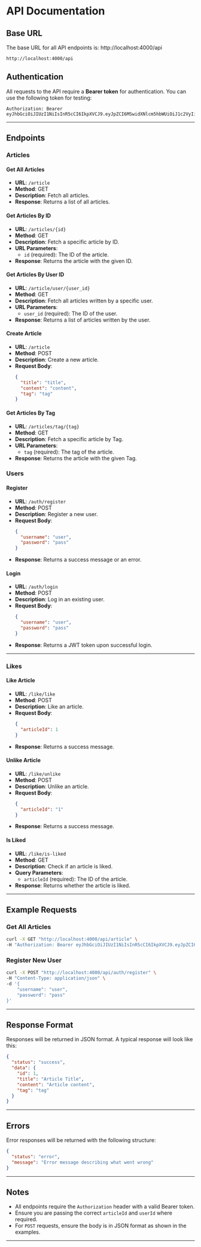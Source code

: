 # API Documentation

## Base URL
The base URL for all API endpoints is: http://localhost:4000/api

```
http://localhost:4000/api
```

## Authentication
All requests to the API require a **Bearer token** for authentication. You can use the following token for testing:

```
Authorization: Bearer eyJhbGciOiJIUzI1NiIsInR5cCI6IkpXVCJ9.eyJpZCI6MSwidXNlcm5hbWUiOiJ1c2VyIiwiaWF0IjoxNzQ2MTE3NDQ3LCJleHAiOjE3NDY3MjIyNDd9.4gPQGeNRSiyZzUAILnpJoLds896vGVpvm6cOgDzAUko
```


---

## Endpoints

### Articles

#### Get All Articles
- **URL**: `/article`
- **Method**: GET
- **Description**: Fetch all articles.
- **Response**: Returns a list of all articles.

#### Get Articles By ID
- **URL**: `/articles/{id}`
- **Method**: GET
- **Description**: Fetch a specific article by ID.
- **URL Parameters**: 
  - `id` (required): The ID of the article.
- **Response**: Returns the article with the given ID.

#### Get Articles By User ID
- **URL**: `/article/user/{user_id}`
- **Method**: GET
- **Description**: Fetch all articles written by a specific user.
- **URL Parameters**: 
  - `user_id` (required): The ID of the user.
- **Response**: Returns a list of articles written by the user.

#### Create Article
- **URL**: `/article`
- **Method**: POST
- **Description**: Create a new article.
- **Request Body**:
  ```json
  {
    "title": "title",
    "content": "content",
    "tag": "tag"
  }


#### Get Articles By Tag
- **URL**: `/articles/tag/{tag}`
- **Method**: GET
- **Description**: Fetch a specific article by Tag.
- **URL Parameters**: 
  - `tag` (required): The tag of the article.
- **Response**: Returns the article with the given Tag.

### Users

#### Register
- **URL**: `/auth/register`
- **Method**: POST
- **Description**: Register a new user.
- **Request Body**:
  ```json
  {
    "username": "user",
    "password": "pass"
  }
  ```
- **Response**: Returns a success message or an error.

#### Login
- **URL**: `/auth/login`
- **Method**: POST
- **Description**: Log in an existing user.
- **Request Body**:
  ```json
  {
    "username": "user",
    "password": "pass"
  }
  ```
- **Response**: Returns a JWT token upon successful login.

---

### Likes

#### Like Article
- **URL**: `/like/like`
- **Method**: POST
- **Description**: Like an article.
- **Request Body**:
  ```json
  {
    "articleId": 1
  }
  ```
- **Response**: Returns a success message.

#### Unlike Article
- **URL**: `/like/unlike`
- **Method**: POST
- **Description**: Unlike an article.
- **Request Body**:
  ```json
  {
    "articleId": "1"
  }
  ```
- **Response**: Returns a success message.

#### Is Liked
- **URL**: `/like/is-liked`
- **Method**: GET
- **Description**: Check if an article is liked.
- **Query Parameters**: 
  - `articleId` (required): The ID of the article.
- **Response**: Returns whether the article is liked.

---

## Example Requests

### Get All Articles
```bash
curl -X GET "http://localhost:4000/api/article" \
-H "Authorization: Bearer eyJhbGciOiJIUzI1NiIsInR5cCI6IkpXVCJ9.eyJpZCI6MSwidXNlcm5hbWUiOiJ1c2VyIiwiaWF0IjoxNzQ2MTE3NDQ3LCJleHAiOjE3NDY3MjIyNDd9.4gPQGeNRSiyZzUAILnpJoLds896vGVpvm6cOgDzAUko"
```

### Register New User
```bash
curl -X POST "http://localhost:4000/api/auth/register" \
-H "Content-Type: application/json" \
-d '{
    "username": "user",
    "password": "pass"
}'
```

---

## Response Format

Responses will be returned in JSON format. A typical response will look like this:

```json
{
  "status": "success",
  "data": {
    "id": 1,
    "title": "Article Title",
    "content": "Article content",
    "tag": "tag"
  }
}
```

---

## Errors

Error responses will be returned with the following structure:

```json
{
  "status": "error",
  "message": "Error message describing what went wrong"
}
```

---

## Notes
- All endpoints require the `Authorization` header with a valid Bearer token.
- Ensure you are passing the correct `articleId` and `userId` where required.
- For `POST` requests, ensure the body is in JSON format as shown in the examples.

---

